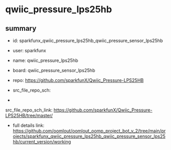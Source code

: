 # qwiic_pressure_lps25hb
 
## summary 
* id: sparkfunx_qwiic_pressure_lps25hb_qwiic_pressure_sensor_lps25hb
* user: sparkfunx
* name: qwiic_pressure_lps25hb
* board: qwiic_pressure_sensor_lps25hb
* repo: https://github.com/sparkfunX/Qwiic_Pressure-LPS25HB



* src_file_repo_sch: 
*
 src_file_repo_sch_link: https://github.com/sparkfunX/Qwiic_Pressure-LPS25HB/tree/master/
* full details link: https://github.com/oomlout/oomlout_oomp_project_bot_v_2/tree/main/projects/sparkfunx_qwiic_pressure_lps25hb_qwiic_pressure_sensor_lps25hb/current_version/working  






